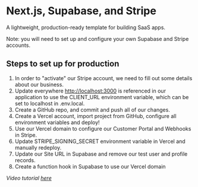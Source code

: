 # Next.js, Supabase, and Stripe

A lightweight, production-ready template for building SaaS apps. 

Note: you will need to set up and configure your own Supabase and Stripe accounts.


## Steps to set up for production

1. In order to "activate" our Stripe account, we need to fill out some details about our business.
2. Update everywhere [http://localhost:3000](http://localhost:3000) is referenced in our application to use the CLIENT_URL environment variable, which can be set to localhost in .env.local.
3. Create a GitHub repo, and commit and push all of our changes.
4. Create a Vercel account, import project from GitHub, configure all environment variables and deploy!
5. Use our Vercel domain to configure our Customer Portal and Webhooks in Stripe.
6. Update STRIPE_SIGNING_SECRET environment variable in Vercel and manually redeploy.
7. Update our Site URL in Supabase and remove our test user and profile records.
8. Create a function hook in Supabase to use our Vercel domain


*Video tutorial [here](https://egghead.io/lessons/supabase-configure-stripe-for-production-and-deploy-next-js-application-with-vercel)*